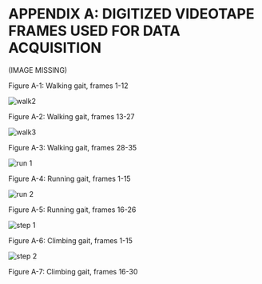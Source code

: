 # APPENDIX A: DIGITIZED VIDEOTAPE FRAMES USED FOR DATA ACQUISITION

(IMAGE MISSING)

Figure A-1: Walking gait, frames 1-12

![walk2](../png/walk2.png "walk 2")

Figure A-2: Walking gait, frames 13-27

![walk3](../png/walk3.png "walk 3")

Figure A-3: Walking gait, frames 28-35

![run 1](../png/run1.png "run 1")

Figure A-4: Running gait, frames 1-15

![run 2](../png/run2.png "run 2")

Figure A-5: Running gait, frames 16-26

![step 1](../png/step1.png "step 1")

Figure A-6: Climbing gait, frames 1-15

![step 2](../png/step2.png "step 2")

Figure A-7: Climbing gait, frames 16-30
